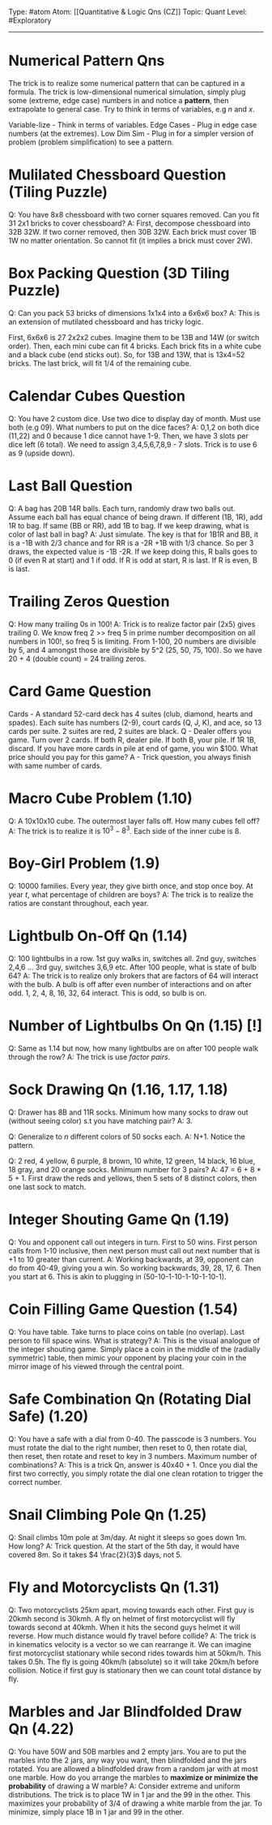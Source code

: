 Type: #atom
Atom: [[Quantitative & Logic Qns (CZ]]
Topic: Quant 
Level: #Exploratory 

----
# Numerical Pattern Qns

The trick is to realize some numerical pattern that can be captured in a formula. The trick is low-dimensional numerical simulation, simply plug some (extreme, edge case) numbers in and notice a **pattern**, then extrapolate to general case. Try to think in terms of variables, e.g $n$ and $x$.

Variable-lize - Think in terms of variables.
Edge Cases - Plug in edge case numbers (at the extremes).
Low Dim Sim - Plug in for a simpler version of problem (problem simplification) to see a pattern.

# Mulilated Chessboard Question (Tiling Puzzle)

Q: You have 8x8 chessboard with two corner squares removed. Can you fit 31 2x1 bricks to cover chessboard?
A: First, decompose chessboard into 32B 32W. If two corner removed, then 30B 32W. Each brick must cover 1B 1W no matter orientation. So cannot fit (it implies a brick must cover 2W).

# Box Packing Question (3D Tiling Puzzle)

Q: Can you pack 53 bricks of dimensions 1x1x4 into a 6x6x6 box?
A: This is an extension of mutilated chessboard and has tricky logic.

First, 6x6x6 is 27 2x2x2 cubes. Imagine them to be 13B and 14W (or switch order). Then, each mini cube can fit 4 bricks. Each brick fits in a white cube and a black cube (end sticks out). So, for 13B and 13W, that is 13x4=52 bricks. The last brick, will fit 1/4 of the remaining cube.

# Calendar Cubes Question 

Q: You have 2 custom dice. Use two dice to display day of month. Must use both (e.g 09). What numbers to put on the dice faces?
A: 0,1,2 on both dice (11,22) and 0 because 1 dice cannot have 1-9. Then, we have 3 slots per dice left  (6 total). We need to assign 3,4,5,6,7,8,9 - 7 slots. Trick is to use 6 as 9 (upside down). 

# Last Ball Question

Q: A bag has 20B 14R balls. Each turn, randomly draw two balls out. Assume each ball has equal chance of being drawn. If different (1B, 1R), add 1R to bag. If same (BB or RR), add 1B to bag. If we keep drawing, what is color of last ball in bag?
A: Just simulate. The key is that for 1B1R and BB, it is a -1B with 2/3 chance and for RR is a -2R +1B with 1/3 chance. So per 3 draws, the expected value is -1B -2R. If we keep doing this, R balls goes to 0 (if even R at start) and 1 if odd. If R is odd at start, R is last. If R is even, B is last.

# Trailing Zeros Question

Q: How many trailing 0s in 100!
A: Trick is to realize factor pair (2x5) gives trailing 0. We know freq 2 >> freq 5 in prime number decomposition on all numbers in 100!, so freq 5 is limiting. From 1-100, 20 numbers are divisible by 5, and 4 amongst those are divisible by 5^2 (25, 50, 75, 100). So we have 20 + 4 (double count) = 24 trailing zeros.

# Card Game Question

Cards - A standard 52-card deck has 4 suites (club, diamond, hearts and spades). Each suite has numbers (2-9), court cards (Q, J, K), and ace, so 13 cards per suite. 2 suites are red, 2 suites are black.
Q - Dealer offers you game. Turn over 2 cards. If both R, dealer pile. If both B, your pile. If 1R 1B, discard. If you have more cards in pile at end of game, you win $100. What price should you pay for this game?
A - Trick question, you always finish with same number of cards.

# Macro Cube Problem (1.10)

Q: A 10x10x10 cube. The outermost layer falls off. How many cubes fell off?
A: The trick is to realize it is $10^3 - 8^3$. Each side of the inner cube is $8$.

# Boy-Girl Problem (1.9)

Q: 10000 families. Every year, they give birth once, and stop once boy. At year $t$, what percentage of children are boys?
A: The trick is to realize the ratios are constant throughout, each year.

# Lightbulb On-Off Qn (1.14)

Q: 100 lightbulbs in a row. 1st guy walks in, switches all. 2nd guy, switches 2,4,6 ... 3rd guy, switches 3,6,9 etc. After 100 people, what is state of bulb 64?
A: The trick is to realize only brokers that are factors of 64 will interact with the bulb. A bulb is off after even number of interactions and on after odd. 1, 2, 4, 8, 16, 32, 64 interact. This is odd, so bulb is on.

# Number of Lightbulbs On Qn (1.15) [!]

Q: Same as 1.14 but now, how many lightbulbs are on after 100 people walk through the row?
A: The trick is use *factor pairs*. 

# Sock Drawing Qn (1.16, 1.17, 1.18)

Q: Drawer has 8B and 11R socks. Minimum how many socks to draw out (without seeing color) s.t you have matching pair?
A: 3. 

Q: Generalize to $n$ different colors of 50 socks each.
A: N+1. Notice the pattern.

Q:  2 red, 4 yellow, 6 purple, 8 brown, 10 white, 12 green, 14 black, 16 blue, 18 gray, and 20 orange socks. Minimum number for 3 pairs?
A: 47 = 6 + 8 * 5 + 1. First draw the reds and yellows, then 5 sets of 8 distinct colors, then one last sock to match.

# Integer Shouting Game Qn (1.19)

Q: You and opponent call out integers in turn. First to 50 wins. First person calls from 1-10 inclusive, then next person must call out next number that is +1 to 10 greater than current.
A: Working backwards, at 39, opponent can do from 40-49, giving you a win. So working backwards, 39, 28, 17, 6. Then you start at 6. This is akin to plugging in (50-10-1-10-1-10-1-10-1).

# Coin Filling Game Question (1.54)

Q: You have table. Take turns to place coins on table (no overlap). Last person to fill space wins. What is strategy?
A: This is the visual analogue of the integer shouting game. Simply place a coin in the middle of the (radially symmetric) table, then mimic your opponent by placing your coin in the mirror image of his viewed through the central point.

# Safe Combination Qn (Rotating Dial Safe) (1.20)

Q: You have a safe with a dial from 0-40. The passcode is 3 numbers. You must rotate the dial to the right number, then reset to 0, then rotate dial, then reset, then rotate and reset to key in 3 numbers. Maximum number of combinations?
A: This is a trick Qn, answer is 40x40 + 1. Once you dial the first two correctly, you simply rotate the dial one clean rotation to trigger the correct number.

# Snail Climbing Pole Qn (1.25)

Q: Snail climbs 10m pole at 3m/day. At night it sleeps so goes down 1m. How long?
A: Trick question. At the start of the 5th day, it would have covered 8m. So it takes $4 \frac{2}{3}$ days, not $5$.

# Fly and Motorcyclists Qn (1.31)

Q: Two motorcyclists 25km apart, moving towards each other. First guy is 20kmh second is 30kmh. A fly on helmet of first motorcyclist will fly towards second at 40kmh. When it hits the second guys helmet it will reverse. How much distance would fly travel before collide?
A: The trick is in kinematics velocity is a vector so we can rearrange it. We can imagine first motorcyclist stationary while second rides towards him at 50km/h. This takes 0.5h. The fly is going 40km/h (absolute) so it will take 20km/h before collision. Notice if first guy is stationary then we can count total distance by fly.

# Marbles and Jar Blindfolded Draw Qn (4.22)

Q: You have 50W and 50B marbles and 2 empty jars. You are to put the marbles into the 2 jars, any way you want, then blindfolded and the jars rotated. You are allowed a blindfolded draw from a random jar with at most one marble. How do you arrange the marbles to **maximize or minimize the probability** of drawing a W marble?
A: Consider extreme and uniform distributions. The trick is to place 1W in 1 jar and the 99 in the other. This maximizes your probability of $3/4$ of drawing a white marble from the jar. To minimize, simply place 1B in 1 jar and 99 in the other.